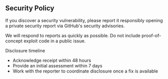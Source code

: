 ## Security Policy

If you discover a security vulnerability, please report it responsibly opening a private security report via GitHub's security advisories.

We will respond to reports as quickly as possible. Do not include proof-of-concept exploit code in a public issue.

Disclosure timeline
- Acknowledge receipt within 48 hours
- Provide an initial assessment within 7 days
- Work with the reporter to coordinate disclosure once a fix is available
